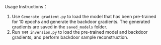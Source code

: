 Usage Instructions：

1. Use `Generate gradient.py` to load the model that has been pre-trained for 10 epochs and generate the backdoor gradients. The generated gradients are saved in the `saved_models` folder.
2. Run `TMM inversion.py` to load the pre-trained model and backdoor gradients, and perform backdoor sample reconstruction.